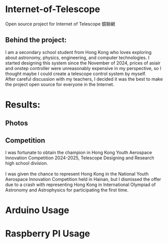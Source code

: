 # Internet-of-Telescope
Open source project for Internet of Telescope 鏡聯網

## Behind the project:
I am a secondary school student from Hong Kong who loves exploring about astronomy, physics, engineering, and computer technologies. I started designing this system since the November of 2024, prices of asiair and onstep controller were unreasonably expensive in my perspective, so I thought maybe I could create a telescope control system by myself.
<br>
After careful discussion with my teachers, I decided it was the best to make the project open source for everyone in the Internet.

# Results:
## Photos

## Competition
I was fortunate to obtain the champion in Hong Kong Youth Aerospace Innovation Competition 2024-2025, Telescope Designing and Research high school division.
<br><br>
I was given the chance to represent Hong Kong in the National Youth Aerospace Innovation Competition held in Hainan, but I dismissed the offer due to a crash with representing Hong Kong in International Olympiad of Astronomy and Astrophysics for participating the first time.

# Arduino Usage

# Raspberry PI Usage


